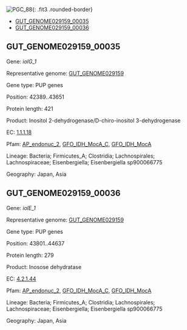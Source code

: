 ![PGC_88](../static/images/Clusters_figure/PGC_88.jpg){: .fit3 .rounded-border}

<ul id="myTab" class="nav nav-tabs">
  <li class="active">
        <a href="#tab1" data-toggle="tab">GUT_GENOME029159_00035</a>
  </li>
<li><a href="#tab2" data-toggle="tab">GUT_GENOME029159_00036</a></li>
</ul>

<div id="myTabContent" class="tab-content">
  <div class="tab-pane fade in active" id="tab1">

<h2 id="GUT_GENOME029159_00035">GUT_GENOME029159_00035</h2>
<p>Gene: <em>iolG_1</em>
<p>Representative genome: <a href="https://www.ebi.ac.uk/metagenomics/genomes/MGYG-HGUT-03702">GUT_GENOME029159</a></p>
<p>Gene type: PUP genes</p>
<p>Position: 42389..43651</p>
<p>Protein length: 421</p>
<p>Product: Inositol 2-dehydrogenase/D-chiro-inositol 3-dehydrogenase</p>
<p>EC: <a href="https://www.brenda-enzymes.org/enzyme.php?ecno=1.1.1.18">1.1.1.18</a></p>
<p>Pfam: <a href="http://pfam.xfam.org/family/AP_endonuc_2">AP_endonuc_2</a>, <a href="http://pfam.xfam.org/family/GFO_IDH_MocA_C">GFO_IDH_MocA_C</a>, <a href="http://pfam.xfam.org/family/GFO_IDH_MocA">GFO_IDH_MocA</a></p>
<p>Lineage: Bacteria; Firmicutes_A; Clostridia; Lachnospirales; Lachnospiraceae; Eisenbergiella; Eisenbergiella sp900066775</p>
<p>Geography: Japan, Asia</p>
  </div>

  <div class="tab-pane fade" id="tab2">

<h2 id="GUT_GENOME029159_00036">GUT_GENOME029159_00036</h2>
<p>Gene: <em>iolE_1</em></p>
<p>Representative genome: <a href="https://www.ebi.ac.uk/metagenomics/genomes/MGYG-HGUT-03702">GUT_GENOME029159</a></p>
<p>Gene type: PUP genes</p>
<p>Position: 43801..44637</p>
<p>Protein length: 279</p>
<p>Product: Inosose dehydratase</p>
<p>EC: <a href="https://www.brenda-enzymes.org/enzyme.php?ecno=4.2.1.44">4.2.1.44</a></p>
<p>Pfam: <a href="http://pfam.xfam.org/family/AP_endonuc_2">AP_endonuc_2</a>, <a href="http://pfam.xfam.org/family/GFO_IDH_MocA_C">GFO_IDH_MocA_C</a>, <a href="http://pfam.xfam.org/family/GFO_IDH_MocA">GFO_IDH_MocA</a></p>
<p>Lineage: Bacteria; Firmicutes_A; Clostridia; Lachnospirales; Lachnospiraceae; Eisenbergiella; Eisenbergiella sp900066775</p>
<p>Geography: Japan, Asia</p>

  </div>
</div>
